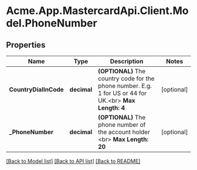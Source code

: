 
# Acme.App.MastercardApi.Client.Model.PhoneNumber

## Properties

Name | Type | Description | Notes
------------ | ------------- | ------------- | -------------
**CountryDialInCode** | **decimal** | __(OPTIONAL)__ The country code for the phone number. E.g. 1 for US or 44 for UK.&lt;br&gt; __Max Length: 4__  | [optional] 
**_PhoneNumber** | **decimal** | __(OPTIONAL)__ The phone number of the account holder &lt;br&gt;  __Max Length: 20__  | [optional] 

[[Back to Model list]](../README.md#documentation-for-models)
[[Back to API list]](../README.md#documentation-for-api-endpoints)
[[Back to README]](../README.md)

